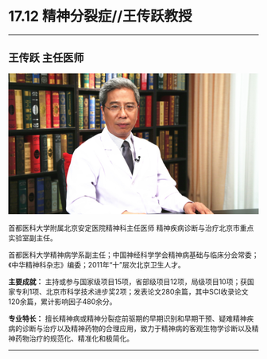 # 17.12 精神分裂症//王传跃教授

---

## 王传跃 主任医师

![1683954831184](image/c17_012/1683954831184.png)

首都医科大学附属北京安定医院精神科主任医师 精神疾病诊断与治疗北京市重点实验室副主任。

首都医科大学精神病学系副主任；中国神经科学学会精神病基础与临床分会常委；《中华精神科杂志》编委；2011年“十”层次北京卫生人才。


**主要成就：** 主持或参与国家级项目15项，省部级项目12项，局级项目10项；获国家专利1项、北京市科学技术进步奖2项；发表论文280余篇，其中SCI收录论文120余篇，累计影响因子480余分。


**专业特长：** 擅长精神病或精神分裂症前驱期的早期识别和早期干预、疑难精神疾病的诊断与治疗以及精神药物的合理应用，致力于精神病的客观生物学诊断以及精神药物治疗的规范化、精准化和极简化。

---

